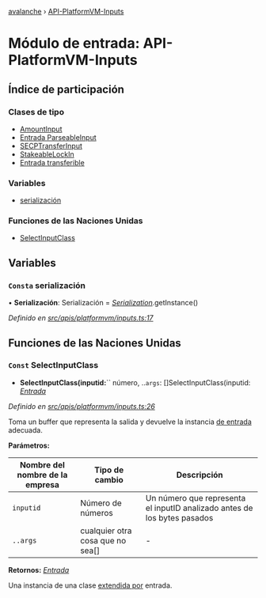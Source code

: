[avalanche](../README.md) › [API-PlatformVM-Inputs](api_platformvm_inputs.md)

# Módulo de entrada: API-PlatformVM-Inputs

## Índice de participación

### Clases de tipo

* [AmountInput](../classes/api_platformvm_inputs.amountinput.md)
* [Entrada ParseableInput](../classes/api_platformvm_inputs.parseableinput.md)
* [SECPTransferInput](../classes/api_platformvm_inputs.secptransferinput.md)
* [StakeableLockIn](../classes/api_platformvm_inputs.stakeablelockin.md)
* [Entrada transferible](../classes/api_platformvm_inputs.transferableinput.md)

### Variables

* [serialización](api_platformvm_inputs.md#const-serialization)

### Funciones de las Naciones Unidas

* [SelectInputClass](api_platformvm_inputs.md#const-selectinputclass)

## Variables

### `Consta` serialización

• **Serialización**: Serialización = *[Serialization](../classes/utils_serialization.serialization.md)*.getInstance()

*Definido en [src/apis/platformvm/inputs.ts:17](https://github.com/ava-labs/avalanchejs/blob/ae78dee/src/apis/platformvm/inputs.ts#L17)*

## Funciones de las Naciones Unidas

### `Const` SelectInputClass

- **SelectInputClass(inputid:**`` número, ..`args`: []SelectInputClass(inputid: *[Entrada](../classes/common_inputs.input.md)*

*Definido en [src/apis/platformvm/inputs.ts:26](https://github.com/ava-labs/avalanchejs/blob/ae78dee/src/apis/platformvm/inputs.ts#L26)*

Toma un buffer que representa la salida y devuelve la instancia [de entrada](../classes/common_inputs.input.md) adecuada.

**Parámetros:**

| Nombre del nombre de la empresa | Tipo de cambio | Descripción |
------ | ------ | ------ |
| `inputid` | Número de números | Un número que representa el inputID analizado antes de los bytes pasados |
| `..args` | cualquier otra cosa que no sea[] | - |

**Retornos:** *[Entrada](../classes/common_inputs.input.md)*

Una instancia de una clase [extendida por](../classes/common_inputs.input.md) entrada.
